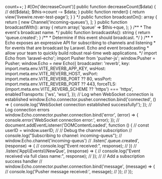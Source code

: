 <?php

namespace App\Livewire;

use Livewire\Component;
use Livewire\Attributes\On;

class ReverTestPage extends Component
{
    public $count = 0;
#[On('increaseCount')]
public function increaseCount()
{
    $this->count++;
}

#[On('decreaseCount')]
public function decreaseCount($data)
{
    // dd($data);
     $this->count -= $data;
}



    public function render()
    {
        return view('livewire.rever-test-page');
    }
}


<?php

namespace App\Events;

use Illuminate\Broadcasting\Channel;
use Illuminate\Broadcasting\InteractsWithSockets;
use Illuminate\Broadcasting\PresenceChannel;
use Illuminate\Broadcasting\PrivateChannel;
use Illuminate\Contracts\Broadcasting\ShouldBroadcast;
use Illuminate\Contracts\Queue\ShouldQueue;
use Illuminate\Foundation\Events\Dispatchable;
use Illuminate\Queue\SerializesModels;

class NewQue implements ShouldBroadcast, ShouldQueue
{
    use Dispatchable, InteractsWithSockets, SerializesModels;


    public $queue = 'default'; 
    /**
     * Create a new event instance.


     */
    public function __construct(public $que)
    {
        //
    }

    /**
     * Get the channels the event should broadcast on.
     *
     * @return array<int, \Illuminate\Broadcasting\Channel>
     */
    public function broadcastOn(): array
    {
        return [
            new Channel('incoming-queues'),
        ];
    }

    public function broadcastWith(): array
    {
        return array(
            'queue' => $this->que,

        );
    }
     /**
     * The event's broadcast name.
     */
    public function broadcastAs(): string
    {
        return 'queue.created';
    }
    /**
     * Determine if this event should broadcast.
     */



}




/**
 * Echo exposes an expressive API for subscribing to channels and listening
 * for events that are broadcast by Laravel. Echo and event broadcasting
 * allow your team to quickly build robust real-time web applications.
 */

import Echo from 'laravel-echo';
import Pusher from 'pusher-js';
window.Pusher = Pusher;

window.Echo = new Echo({
    broadcaster: 'reverb',
    key: import.meta.env.VITE_REVERB_APP_KEY,
    wsHost: import.meta.env.VITE_REVERB_HOST,
    wsPort: import.meta.env.VITE_REVERB_PORT ?? 80,
    wssPort: import.meta.env.VITE_REVERB_PORT ?? 443,
    forceTLS: (import.meta.env.VITE_REVERB_SCHEME ?? 'https') === 'https',
    enabledTransports: ['ws', 'wss'],
});

// Log when WebSocket connection is established
window.Echo.connector.pusher.connection.bind('connected', () => {
    console.log('WebSocket connection established successfully!');
});

// Log connection errors
window.Echo.connector.pusher.connection.bind('error', (error) => {
    console.error('WebSocket connection error:', error);
});

// document.addEventListener('DOMContentLoaded', function () {
//     const userID = window.userID;

//     // Debug the channel subscription
//     console.log("Subscribing to channel: incoming-queus");

//     window.Echo.channel('incoming-queus')
//         .listen('.queue.created', (response) => {
//             console.log("Event received:", response);
//         })
//         .listen('App\\Events\\NewQue', (response) => {
//             console.log("Event received via full class name:", response);
//         });

//     // Add a subscription success handler
//     window.Echo.connector.pusher.connection.bind('message', (message) => {
//         console.log('Pusher message received:', message);
//     });
// });

